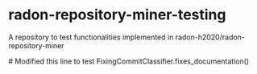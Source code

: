 # radon-repository-miner-testing
A repository to test functionalities implemented in radon-h2020/radon-repository-miner

\# Modified this line to test FixingCommitClassifier.fixes_documentation()
